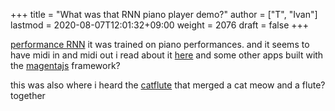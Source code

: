 +++
title = "What was that RNN piano player demo?"
author = ["T", "Ivan"]
lastmod = 2020-08-07T12:01:32+09:00
weight = 2076
draft = false
+++

[performance RNN](https://magenta.tensorflow.org/demos/performance_rnn/index.html#3|1,0,1,0,1,2,0,1,0,1,1,0|1,1,1,1,1,1,1,1,1,1,1,1|1,1,1,1,1,1,1,1,1,1,1,1|true) it was  trained on piano performances. and it seems
to have midi in and midi out
i read about it [here](http://innovativeteams.net/practical-examples-tensorflow-js-bringing-ml-browser/)
and some other apps built with the [magentajs](https://magenta.tensorflow.org/demos/web/) framework?

this was also where i heard the [catflute](https://magenta.tensorflow.org/nsynth-instrument) that merged a cat meow and
a flute? together
